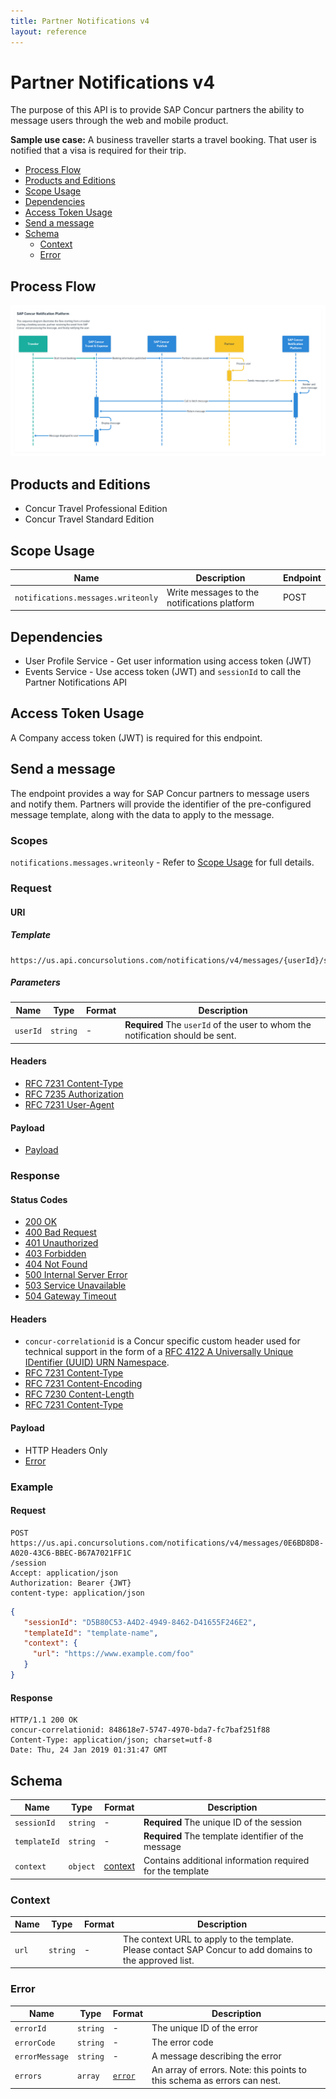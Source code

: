 ```yaml
---
title: Partner Notifications v4
layout: reference
---
```

# Partner Notifications v4

The purpose of this API is to provide SAP Concur partners the ability to message users through the web and mobile product.

**Sample use case:** A business traveller starts a travel booking. That user is notified that a visa is required for their trip.

* [Process Flow](#process-flow)
* [Products and Editions](#products-editions)
* [Scope Usage](#scope-usage)
* [Dependencies](#dependencies)
* [Access Token Usage](#access-token-usage)
* [Send a message](#send-message)
* [Schema](#schema)
  * [Context](#schema-context)
  * [Error](#schema-error)

## <a name="process-flow"></a>Process Flow

![Process flow for notifications](./v4.notifications-process-flow.png)

## <a name="products-editions"></a>Products and Editions

* Concur Travel Professional Edition
* Concur Travel Standard Edition

## <a name="scope-usage"></a>Scope Usage

Name|Description|Endpoint
---|---|---
`notifications.messages.writeonly`|Write messages to the notifications platform|POST

## <a name="dependencies"></a>Dependencies

* User Profile Service - Get user information using access token (JWT)
* Events Service - Use access token (JWT) and `sessionId` to call the Partner Notifications API

## <a name="access-token-usage"></a>Access Token Usage

A Company access token (JWT) is required for this endpoint.

## <a name="send-message"></a>Send a message

The endpoint provides a way for SAP Concur partners to message users and notify them. Partners will provide the identifier of the pre-configured message template, along with the data to apply to the message.

### Scopes

`notifications.messages.writeonly` - Refer to [Scope Usage](#scope-usage) for full details.

### Request

#### URI

##### Template

```shell
https://us.api.concursolutions.com/notifications/v4/messages/{userId}/session
```

##### Parameters

Name|Type|Format|Description
---|---|---|---
`userId`|`string`|-|**Required** The `userId` of the user to whom the notification should be sent.

#### Headers

* [RFC 7231 Content-Type](https://tools.ietf.org/html/rfc7231#section-3.1.1.5)
* [RFC 7235 Authorization](https://tools.ietf.org/html/rfc7235#section-4.2)
* [RFC 7231 User-Agent](https://tools.ietf.org/html/rfc7231#section-5.5.3)

#### Payload

* [Payload](#schema)

### Response

#### Status Codes

* [200 OK](https://tools.ietf.org/html/rfc7231#section-6.3.1)
* [400 Bad Request](https://tools.ietf.org/html/rfc7231#section-6.5.1)
* [401 Unauthorized](https://tools.ietf.org/html/rfc7235#section-3.1)
* [403 Forbidden](https://tools.ietf.org/html/rfc7231#section-6.5.3)
* [404 Not Found](https://tools.ietf.org/html/rfc7231#section-6.5.4)
* [500 Internal Server Error](https://tools.ietf.org/html/rfc7231#section-6.6.1)
* [503 Service Unavailable](https://tools.ietf.org/html/rfc7231#section-6.6.4)
* [504 Gateway Timeout](https://tools.ietf.org/html/rfc7231#section-6.6.5)

#### Headers

* `concur-correlationid` is a Concur specific custom header used for technical support in the form of a [RFC 4122 A Universally Unique IDentifier (UUID) URN Namespace](https://tools.ietf.org/html/rfc4122).
* [RFC 7231 Content-Type](https://tools.ietf.org/html/rfc7231#section-3.1.1.5)
* [RFC 7231 Content-Encoding](https://tools.ietf.org/html/rfc7231#section-3.1.2.2)
* [RFC 7230 Content-Length](https://tools.ietf.org/html/rfc7230#section-3.3.2)
* [RFC 7231 Content-Type](https://tools.ietf.org/html/rfc7231#section-3.1.1.5)

#### Payload

* HTTP Headers Only
* [Error](#schema-error)

### Example

#### Request

```shell
POST https://us.api.concursolutions.com/notifications/v4/messages/0E6BD8D8-A020-43C6-BBEC-B67A7021FF1C
/session
Accept: application/json
Authorization: Bearer {JWT}
content-type: application/json
```

```json
{
   "sessionId": "D5B80C53-A4D2-4949-8462-D41655F246E2",
   "templateId": "template-name",
   "context": {
     "url": "https://www.example.com/foo"
   }
}
```

#### Response

```shell
HTTP/1.1 200 OK
concur-correlationid: 848618e7-5747-4970-bda7-fc7baf251f88
Content-Type: application/json; charset=utf-8
Date: Thu, 24 Jan 2019 01:31:47 GMT
```

## <a name="schema"></a>Schema

Name|Type|Format|Description
---|---|---|---
`sessionId`|`string`|-|**Required** The unique ID of the session
`templateId`|`string`|-|**Required** The template identifier of the message
`context`|`object`|[context](#schema-context)|Contains additional information required for the template

### <a name="schema-context"></a>Context

Name|Type|Format|Description
---|---|---|---
`url`|`string`|-|The context URL to apply to the template. Please contact SAP Concur to add domains to the approved list.

### <a name="schema-error"></a>Error

Name|Type|Format|Description
---|---|---|---
`errorId`|`string`|-|The unique ID of the error
`errorCode`|`string`|-|The error code
`errorMessage`|`string`|-|A message describing the error
`errors`|`array`|[`error`](#schema-error)|An array of errors. Note: this points to this schema as errors can nest.
